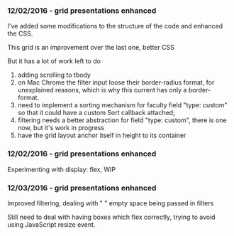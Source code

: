 ### 12/02/2016 - grid presentations enhanced

I've added some modifications to the structure of the code and enhanced the CSS.

This grid is an improvement over the last one, better CSS

But it has a lot of work left to do

1.	adding scrolling to tbody
2.	on Mac Chrome the filter input loose their border-radius format, for unexplained reasons, which is why this current has only a border-format.
3.	need to implement a sorting mechanism for faculty field "type: custom" so that it could have a custom Sort callback attached;
4.	filtering needs a better abstraction for field "type: custom", there is one now, but it's work in progress
5.	have the grid layout anchor itself in height to its container


### 12/02/2016 - grid presentations enhanced

Experimenting with display: flex, WIP

### 12/03/2016 - grid presentations enhanced

Improved filtering, dealing with " " empty space being passed in filters

Still need to deal with having boxes which flex correctly, trying to avoid using JavaScript resize event.

